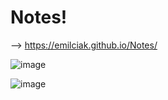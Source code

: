 # Notes!

--> https://emilciak.github.io/Notes/

![image](https://user-images.githubusercontent.com/123416845/227997366-3bc997ef-fe8e-4d00-a2fb-84698a64b70d.png)

![image](https://user-images.githubusercontent.com/123416845/227998107-45d1fa55-5511-4a72-b614-3856a9056702.png)



